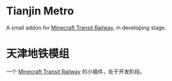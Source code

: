 # Tianjin Metro

A small addon for [Minecraft Transit Railway](https://github.com/jonafanho/Minecraft-Transit-Railway), in developing stage.

# 天津地铁模组

一个 [Minecraft Transit Railway](https://github.com/jonafanho/Minecraft-Transit-Railway) 的小插件，处于开发阶段。